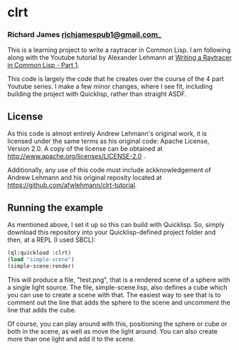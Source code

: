 # clrt
### Richard James <richjamespub1@gmail.com>_

This is a learning project to write a raytracer in Common Lisp.  I am following along with the Youtube tutorial by Alexander Lehmann at [Writing a Raytracer in Common Lisp - Part 1](https://www.youtube.com/watch?v=N1oMRw04W3E).

This code is largely the code that he creates over the course of the 4 part Youtube series.  I make a few minor changes, where I see fit, including building the project with Quicklisp, rather than straight ASDF.

## License
As this code is almost entirely Andrew Lehmann's original work, it is licensed under the same terms as his original code: Apache License, Version 2.0.  A copy of the license can be obtained at http://www.apache.org/licenses/LICENSE-2.0 .

Additionally, any use of this code must include ackknowledgement of Andrew Lehmann and his original reposity located at https://github.com/afwlehmann/clrt-tutorial.

## Running the example

As mentioned above, I set it up so this can build with Quicklisp.  So, simply download this repository into your Quicklisp-defined project folder and then, at a REPL (I used SBCL):

```lisp
(ql:quickload :clrt)
(load "simple-scene")
(simple-scene:render)
```
This will produce a file, "test.png", that is a rendered scene of a sphere with a single light source. The
file, simple-scene.lisp, also defines a cube which you can use to create a scene with that.  The easiest way to see that is to comment out the line that adds the sphere to the scene and uncomment the line that adds the cube.

Of course, you can play around with this, positioning the sphere or cube or both in the scene, as well as move the light around.  You can also create more than one light and add it to the scene.

